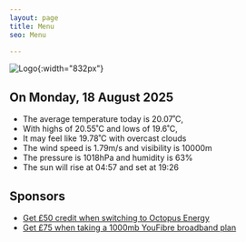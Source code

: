 ```yaml
---
layout: page
title: Menu
seo: Menu

---
```


![Logo](/images/logo.jpg){:width="832px"}

<!-- weather_marker starts -->
## On Monday, 18 August 2025

- The average temperature today is 20.07˚C,
- With highs of 20.55˚C and lows of 19.6˚C,
- It may feel like 19.78˚C with overcast clouds
- The wind speed is 1.79m/s and visibility is 10000m
- The pressure is 1018hPa and humidity is 63%
- The sun will rise at 04:57 and set at 19:26

<!-- weather_marker ends -->

## Sponsors

- [Get £50 credit when switching to Octopus Energy](https://bit.ly/3oD1nnS)
- [Get £75 when taking a 1000mb YouFibre broadband plan](https://aklam.io/91zWhU?)
